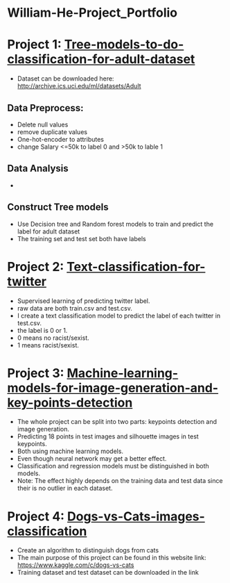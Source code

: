 # William-He-Project_Portfolio
# Project 1: [Tree-models-to-do-classification-for-adult-dataset](https://github.com/hexiantao138/Tree-models-to-do-classification-for-adult-dataset)
* Dataset can be downloaded here: http://archive.ics.uci.edu/ml/datasets/Adult
## Data Preprocess: 
* Delete null values 
* remove duplicate values 
* One-hot-encoder to attributes 
* change Salary <=50k to label 0 and >50k to lable 1
## Data Analysis 
* 
## Construct Tree models 
* Use Decision tree and Random forest models to train and predict the label for adult dataset
* The training set and test set both have labels
# Project 2: [Text-classification-for-twitter](https://github.com/hexiantao138/Text-classification-for-twitter)
* Supervised learning of predicting twitter label.
* raw data are both train.csv and test.csv.
* I create a text classification model to predict the label of each twitter in test.csv.
* the label is 0 or 1. 
* 0 means no racist/sexist.
* 1 means racist/sexist.
# Project 3: [Machine-learning-models-for-image-generation-and-key-points-detection](https://github.com/hexiantao138/Machine-learning-models-for-image-generation-and-key-points-detection)
* The whole project can be split into two parts: keypoints detection and image generation.
* Predicting 18 points in test images and silhouette images in test keypoints.
* Both using machine learning models.
* Even though neural network may get a better effect.
* Classification and regression models must be distinguished in both models.
* Note: The effect highly depends on the training data and test data since their is no outlier in each dataset.
# Project 4: [Dogs-vs-Cats-images-classification](https://github.com/hexiantao138/Dogs-vs-Cats-Kaggle)
* Create an algorithm to distinguish dogs from cats
* The main purpose of this project can be found in this website link: https://www.kaggle.com/c/dogs-vs-cats
* Training dataset and test dataset can be downloaded in the link
